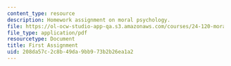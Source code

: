 ```yaml
---
content_type: resource
description: Homework assignment on moral psychology.
file: https://ol-ocw-studio-app-qa.s3.amazonaws.com/courses/24-120-moral-psychology-spring-2009/208da57c2c8b49da9bb973b2b26ea1a2_MIT24_120s09_assn01.pdf
file_type: application/pdf
resourcetype: Document
title: First Assignment
uid: 208da57c-2c8b-49da-9bb9-73b2b26ea1a2
---
```

